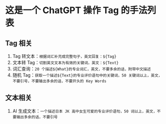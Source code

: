 # 这是一个 ChatGPT 操作 Tag 的手法列表

## Tag 相关

1. Tag 转文本：`根据词汇补充成完整句子，英文回复：${Tag}`
2. 文本转 Tag：`切割英文文本为有效的关键词，英文：${Text}`
3. 词汇查询：`20 个描述${What}的专业词汇，英文，不要多余的话，附带中文描述`
4. 随机 Tag：`获取一个描述${Text}的专业评价语句中的关键词，50 关键词以上，英文，不要引号，不要输出多余的话，不要开头的 Key Words`

## 文本相关

1. AI 生成文本：`一个描述日本 JK 高中女生可爱的专业评价语句，50 词以上，英文，不要输出多余的话，不要引号`
